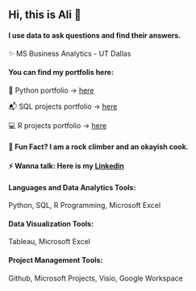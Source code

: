 ## Hi, this is Ali  👋

#### I use data to ask questions and find their answers.

✨ MS Business Analytics - UT Dallas

#### You can find my portfolis here:
🐍 Python portfolio -> [here](https://github.com/alibagheri7/Python)

📬 SQL projects portfolio -> [here](https://github.com/alibagheri7/SQL-portfolio)

💻 R projects portfolio -> [here](https://github.com/alibagheri7/R-portfolio)


#### 🚀 Fun Fact? I am a rock climber and an okayish cook.


#### ⚡ Wanna talk: Here is my [Linkedin](https://www.linkedin.com/in/ali-bagheri-tirtashi/)


#### Languages and Data Analytics Tools:

  Python, SQL, R Programming, Microsoft Excel

#### Data Visualization Tools:

  Tableau, Microsoft Excel
 
#### Project Management Tools:

  Github, Microsoft Projects, Visio, Google Workspace

<!--
**alibagheri7/alibagheri7** is a ✨ _special_ ✨ repository because its `README.md` (this file) appears on your GitHub profile.

Here are some ideas to get you started:

- 🔭 I’m currently working on ...
- 🌱 I’m currently learning ...
- 👯 I’m looking to collaborate on ...
- 🤔 I’m looking for help with ...
- 💬 Ask me about ...
- 📫 How to reach me: ...
- 😄 Pronouns: ...
- ⚡ Fun fact: ...
-->
